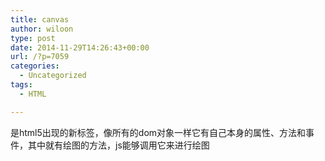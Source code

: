 ```yaml
---
title: canvas
author: wiloon
type: post
date: 2014-11-29T14:26:43+00:00
url: /?p=7059
categories:
  - Uncategorized
tags:
  - HTML

---
```

<canvas></canvas>是html5出现的新标签，像所有的dom对象一样它有自己本身的属性、方法和事件，其中就有绘图的方法，js能够调用它来进行绘图